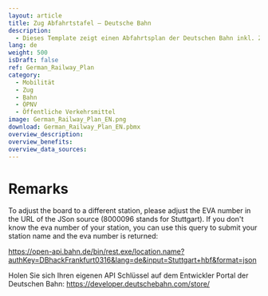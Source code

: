 ```yaml
---
layout: article
title: Zug Abfahrtstafel – Deutsche Bahn
description: 
  - Dieses Template zeigt einen Abfahrtsplan der Deutschen Bahn inkl. Zugtyp, Verspätung, Route etc. Es wird der Stuttgart Hauptbahnhof als Basis verwendet.
lang: de
weight: 500
isDraft: false
ref: German_Railway_Plan
category:
  - Mobilität
  - Zug
  - Bahn
  - ÖPNV
  - Öffentliche Verkehrsmittel
image: German_Railway_Plan_EN.png
download: German_Railway_Plan_EN.pbmx
overview_description:
overview_benefits:
overview_data_sources:
---
```

# Remarks
To adjust the board to a different station, please adjust the EVA number in the URL of the JSon source (8000096 stands for Stuttgart).
If you don't know the eva number of your station, you can use this query to submit your station name and the eva number is returned:

https://open-api.bahn.de/bin/rest.exe/location.name?authKey=DBhackFrankfurt0316&lang=de&input=Stuttgart+hbf&format=json

Holen Sie sich Ihren eigenen API Schlüssel auf dem Entwickler Portal der Deutschen Bahn:
https://developer.deutschebahn.com/store/
